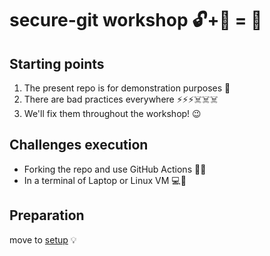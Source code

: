 # secure-git workshop 🔓+🔑 = 🔐

## Starting points
1. The present repo is for demonstration purposes 🚗     
2. There are bad practices everywhere ⚡⚡⚡☠️☠️☠️
3. We'll fix them throughout the workshop! 😉

## Challenges execution
- Forking the repo and use GitHub Actions 🍴🤖
- In a terminal of Laptop or Linux VM 💻🧵

## Preparation 
move to [setup](https://github.com/arainho/secure-git-workshop/tree/setup) 💡

